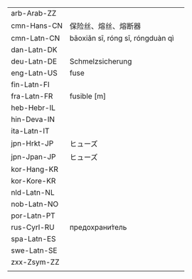 | | | |
|-|-|-|
| arb-Arab-ZZ |  |  |
| cmn-Hans-CN | 保险丝、熔丝、熔断器 |  |
| cmn-Latn-CN | bǎoxiǎn sī, róng sī, róngduàn qì |  |
| dan-Latn-DK |  |  |
| deu-Latn-DE | Schmelzsicherung |  |
| eng-Latn-US | fuse |  |
| fin-Latn-FI |  |  |
| fra-Latn-FR | fusible [m] |  |
| heb-Hebr-IL |  |  |
| hin-Deva-IN |  |  |
| ita-Latn-IT |  |  |
| jpn-Hrkt-JP | ヒューズ |  |
| jpn-Jpan-JP | ヒューズ |  |
| kor-Hang-KR |  |  |
| kor-Kore-KR |  |  |
| nld-Latn-NL |  |  |
| nob-Latn-NO |  |  |
| por-Latn-PT |  |  |
| rus-Cyrl-RU | предохрани́тель |  |
| spa-Latn-ES |  |  |
| swe-Latn-SE |  |  |
| zxx-Zsym-ZZ |  |  |
|  |  |  |